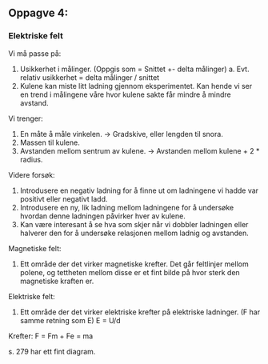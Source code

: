 ## Oppagve 4:
### Elektriske felt

Vi må passe på:
1. Usikkerhet i målinger. (Oppgis som = Snittet +- delta målinger)
    a. Evt. relativ usikkerhet = delta målinger / snittet
2. Kulene kan miste litt ladning gjennom eksperimentet. Kan hende vi ser en trend i målingene våre hvor kulene sakte får mindre å mindre avstand. 

Vi trenger:
1. En måte å måle vinkelen. -> Gradskive, eller lengden til snora.
2. Massen til kulene.
3. Avstanden mellom sentrum av kulene. -> Avstanden mellom kulene + 2 * radius.

Videre forsøk:
1. Introdusere en negativ ladning for å finne ut om ladningene vi hadde var positivt eller negativt ladd.  
2. Introdusere en ny, lik ladning mellom ladningene for å undersøke hvordan denne ladningen påvirker hver av kulene. 
3. Kan være interesant å se hva som skjer når vi dobbler ladningen eller halverer den for å undersøke relasjonen mellom ladnig og avstanden. 

Magnetiske felt:
1. Ett område der det virker magnetiske krefter. Det går feltlinjer mellom polene, og tettheten mellom disse er et fint bilde på hvor sterk den magnetiske kraften er. 

Elektriske felt:
1. Ett område der det virker elektriske krefter på elektriske ladninger. (F har samme retning som E)
E = U/d

Krefter:
F = Fm + Fe = ma

s. 279 har ett fint diagram.
